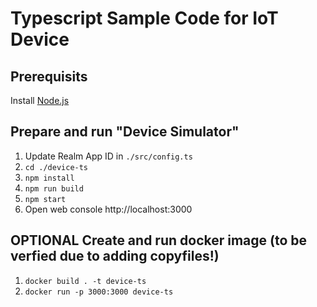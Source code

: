 # Typescript Sample Code for IoT Device

## Prerequisits

Install [Node.js](https://nodejs.org/)

## Prepare and run "Device Simulator"

1. Update Realm App ID in `./src/config.ts`
2. `cd ./device-ts`
3. `npm install`
4. `npm run build`
6. `npm start`
7. Open web console http://localhost:3000

## OPTIONAL Create and run docker image (to be verfied due to adding copyfiles!)

1. `docker build . -t device-ts`
2. `docker run -p 3000:3000 device-ts`
